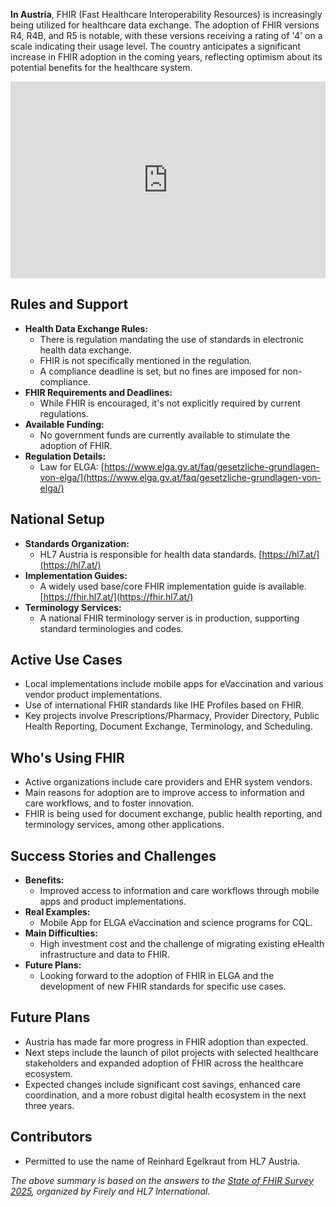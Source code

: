 **In Austria**, FHIR (Fast Healthcare Interoperability Resources) is increasingly being utilized for healthcare data exchange. The adoption of FHIR versions R4, R4B, and R5 is notable, with these versions receiving a rating of '4' on a scale indicating their usage level. The country anticipates a significant increase in FHIR adoption in the coming years, reflecting optimism about its potential benefits for the healthcare system.

<iframe width="100%" height="315" src="https://www.youtube.com/embed/1LSKe1VkKhc?si=g7YaBSzQ5Dixbuf_" title="YouTube video player" frameborder="0" allow="accelerometer; autoplay; clipboard-write; encrypted-media; gyroscope; picture-in-picture; web-share" referrerpolicy="strict-origin-when-cross-origin" allowfullscreen></iframe>

## Rules and Support

- **Health Data Exchange Rules:**
  - There is regulation mandating the use of standards in electronic health data exchange.
  - FHIR is not specifically mentioned in the regulation.
  - A compliance deadline is set, but no fines are imposed for non-compliance.
- **FHIR Requirements and Deadlines:**
  - While FHIR is encouraged, it's not explicitly required by current regulations.
- **Available Funding:**
  - No government funds are currently available to stimulate the adoption of FHIR.
- **Regulation Details:**
  - Law for ELGA: [https://www.elga.gv.at/faq/gesetzliche-grundlagen-von-elga/](https://www.elga.gv.at/faq/gesetzliche-grundlagen-von-elga/)

## National Setup

- **Standards Organization:**
  - HL7 Austria is responsible for health data standards. [https://hl7.at/](https://hl7.at/)
- **Implementation Guides:**
  - A widely used base/core FHIR implementation guide is available. [https://fhir.hl7.at/](https://fhir.hl7.at/)
- **Terminology Services:**
  - A national FHIR terminology server is in production, supporting standard terminologies and codes.

## Active Use Cases

- Local implementations include mobile apps for eVaccination and various vendor product implementations.
- Use of international FHIR standards like IHE Profiles based on FHIR.
- Key projects involve Prescriptions/Pharmacy, Provider Directory, Public Health Reporting, Document Exchange, Terminology, and Scheduling.

## Who's Using FHIR

- Active organizations include care providers and EHR system vendors.
- Main reasons for adoption are to improve access to information and care workflows, and to foster innovation.
- FHIR is being used for document exchange, public health reporting, and terminology services, among other applications.

## Success Stories and Challenges

- **Benefits:**
  - Improved access to information and care workflows through mobile apps and product implementations.
- **Real Examples:**
  - Mobile App for ELGA eVaccination and science programs for CQL.
- **Main Difficulties:**
  - High investment cost and the challenge of migrating existing eHealth infrastructure and data to FHIR.
- **Future Plans:**
  - Looking forward to the adoption of FHIR in ELGA and the development of new FHIR standards for specific use cases.

## Future Plans

- Austria has made far more progress in FHIR adoption than expected.
- Next steps include the launch of pilot projects with selected healthcare stakeholders and expanded adoption of FHIR across the healthcare ecosystem.
- Expected changes include significant cost savings, enhanced care coordination, and a more robust digital health ecosystem in the next three years.

## Contributors

- Permitted to use the name of Reinhard Egelkraut from HL7 Austria.

*The above summary is based on the answers to the [State of FHIR Survey 2025](https://fire.ly/blog/the-state-of-fhir-in-2025/), organized by Firely and HL7 International.*